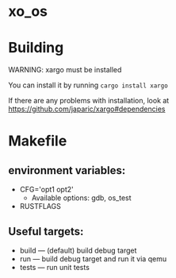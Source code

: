 # xo_os

# Building

WARNING: xargo must be installed

You can install it by running `cargo install xargo`

If there are any problems with installation, look at
https://github.com/japaric/xargo#dependencies

# Makefile
## environment variables:
* CFG='opt1 opt2'
   * Available options: gdb, os_test
* RUSTFLAGS

## Useful targets:
* build &mdash; (default) build debug target
* run &mdash; build debug target and run it via qemu
* tests &mdash; run unit tests
